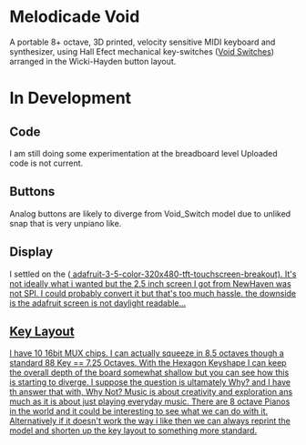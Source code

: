 # Melodicade Void
A portable 8+ octave, 3D printed, velocity sensitive MIDI keyboard and synthesizer, using Hall Efect mechanical key-switches (<a href="https://github.com/riskable/void_switch">Void Switches</a>) arranged in the Wicki-Hayden button layout.


# In Development
## Code
I am still doing some experimentation at the breadboard level Uploaded code is not current.

## Buttons
Analog buttons are likely to diverge from Void_Switch model due to unliked snap that is very unpiano like. 

## Display
I settled on the (<a href="https://learn.adafruit.com/adafruit-3-5-color-320x480-tft-touchscreen-breakout/overview"> adafruit-3-5-color-320x480-tft-touchscreen-breakout). It's not ideally what i wanted but the 2.5 inch screen I got from NewHaven was not SPI. I could probably convert it but that's too much hassle. the downside is the adafruit screen is not daylight readable...

## Key Layout
I have 10 16bit MUX chips. I can actually squeeze in 8.5 octaves though a standard 88 Key == 7.25 Octaves. With the Hexagon Keyshape I can keep the overall depth of the board somewhat shallow but you can see how this is starting to diverge. I suppose the question is ultamately Why? and I have th answer that with, Why Not? Music is about creativity and exploration ans much as it is about just playing everyday music. There are 8 octave Pianos in the world and it could be interesting to see what we can do with it. Alternatively if it doesn't work the way i like then we can always reprint the model and shorten up the key layout to something more standard. 

